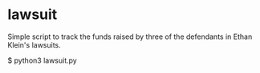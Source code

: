 # lawsuit

Simple script to track the funds raised by three of the defendants in Ethan Klein's lawsuits.

$ python3 lawsuit.py
